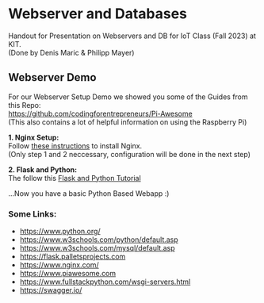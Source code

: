 # Webserver and Databases
Handout for Presentation on Webservers and DB for IoT Class (Fall 2023) at KIT.  
(Done by Denis Maric & Philipp Mayer)

## Webserver Demo
For our Webserver Setup Demo we showed you some of the Guides from this Repo:   
https://github.com/codingforentrepreneurs/Pi-Awesome  
(This also contains a lot of helpful information on using the Raspberry Pi)

**1. Nginx Setup:**  
Follow [these instructions](https://github.com/codingforentrepreneurs/Pi-Awesome/blob/main/how-tos/Activate%20an%20Nginx%20%20Web%20Server%20on%20a%20Raspberry%20Pi%20or%20any%20Linux.md) to install Nginx.  
(Only step 1 and 2 neccessary, configuration will be done in the next step)  

  
**2. Flask and Python:**  
The follow this [Flask and Python Tutorial](https://github.com/codingforentrepreneurs/Pi-Awesome/blob/main/how-tos/Create%20a%20Minimal%20Web%20Application%20with%20Nginx%2C%20Python%2C%20Flask%20%26%20Raspberry%20Pi.md)  

...Now you have a basic Python Based Webapp :)  

### Some Links:
 - https://www.python.org/
 - https://www.w3schools.com/python/default.asp
 - https://www.w3schools.com/mysql/default.asp
 - https://flask.palletsprojects.com
 - https://www.nginx.com/
 - https://www.piawesome.com
 - https://www.fullstackpython.com/wsgi-servers.html
 - https://swagger.io/
